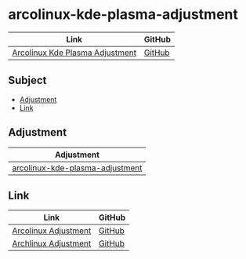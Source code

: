 

# arcolinux-kde-plasma-adjustment

| Link | GitHub |
| ---- | ------ |
| [Arcolinux Kde Plasma Adjustment](https://samwhelp.github.io/arcolinux-kde-plasma-adjustment/) | [GitHub](https://github.com/samwhelp/arcolinux-kde-plasma-adjustment) |




## Subject

* [Adjustment](#adjustment)
* [Link](#link)




## Adjustment

| Adjustment |
| ---------- |
| [arcolinux-kde-plasma-adjustment](https://github.com/samwhelp/arcolinux-kde-plasma-adjustment/tree/main/prototype/main) |





## Link

| Link | GitHub |
| ---- | ------ |
| [Arcolinux Adjustment](https://samwhelp.github.io/arcolinux-adjustment/) | [GitHub](https://github.com/samwhelp/arcolinux-adjustment) |
| [Archlinux Adjustment](https://samwhelp.github.io/archlinux-adjustment/) | [GitHub](https://github.com/samwhelp/archlinux-adjustment) |
